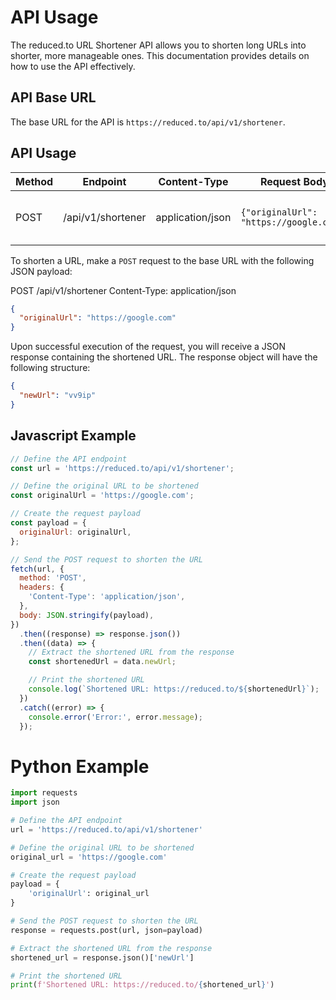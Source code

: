 # API Usage

The reduced.to URL Shortener API allows you to shorten long URLs into shorter, more manageable ones. This documentation provides details on how to use the API effectively.

## API Base URL

The base URL for the API is `https://reduced.to/api/v1/shortener`.

## API Usage

| Method | Endpoint          | Content-Type     | Request Body                            | Description                            |
| ------ | ----------------- | ---------------- | --------------------------------------- | -------------------------------------- |
| POST   | /api/v1/shortener | application/json | `{"originalUrl": "https://google.com"}` | Shortens a URL and returns the result. |

To shorten a URL, make a `POST` request to the base URL with the following JSON payload:

POST /api/v1/shortener
Content-Type: application/json

```json
{
  "originalUrl": "https://google.com"
}
```

Upon successful execution of the request, you will receive a JSON response containing the shortened URL. The response object will have the following structure:

```json
{
  "newUrl": "vv9ip"
}
```

## Javascript Example

```javascript
// Define the API endpoint
const url = 'https://reduced.to/api/v1/shortener';

// Define the original URL to be shortened
const originalUrl = 'https://google.com';

// Create the request payload
const payload = {
  originalUrl: originalUrl,
};

// Send the POST request to shorten the URL
fetch(url, {
  method: 'POST',
  headers: {
    'Content-Type': 'application/json',
  },
  body: JSON.stringify(payload),
})
  .then((response) => response.json())
  .then((data) => {
    // Extract the shortened URL from the response
    const shortenedUrl = data.newUrl;

    // Print the shortened URL
    console.log(`Shortened URL: https://reduced.to/${shortenedUrl}`);
  })
  .catch((error) => {
    console.error('Error:', error.message);
  });
```

# Python Example

```python
import requests
import json

# Define the API endpoint
url = 'https://reduced.to/api/v1/shortener'

# Define the original URL to be shortened
original_url = 'https://google.com'

# Create the request payload
payload = {
    'originalUrl': original_url
}

# Send the POST request to shorten the URL
response = requests.post(url, json=payload)

# Extract the shortened URL from the response
shortened_url = response.json()['newUrl']

# Print the shortened URL
print(f'Shortened URL: https://reduced.to/{shortened_url}')
```
